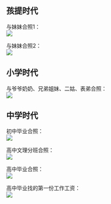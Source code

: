 ## 孩提时代
与妹妹合照1：  
![](./memory/child1.jpg)

与妹妹合照2：  
![](./memory/child2.jpg)

## 小学时代
与爷爷奶奶、兄弟姐妹、二姑、表弟合照：  
![](./memory/family.jpg)

## 中学时代
初中毕业合照：  
![](./memory/school1.jpg)

高中文理分班合照：  
![](./memory/school2.jpg)

高中毕业合照：  
![](./memory/school3.jpg)

高中毕业找的第一份工作工资：  
![](./memory/money.jpg)